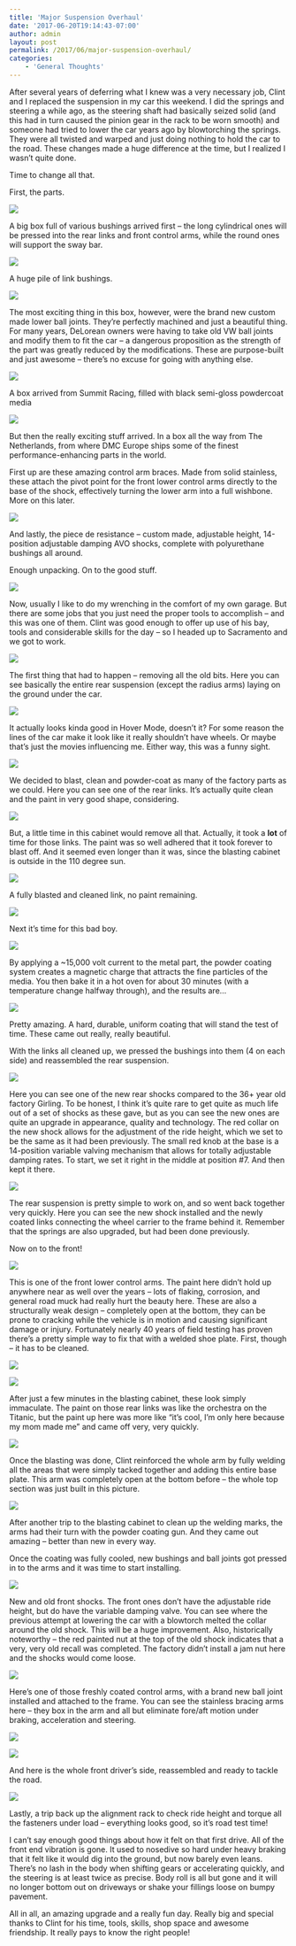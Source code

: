 ```yaml
---
title: 'Major Suspension Overhaul'
date: '2017-06-20T19:14:43-07:00'
author: admin
layout: post
permalink: /2017/06/major-suspension-overhaul/
categories:
    - 'General Thoughts'
---
```


After several years of deferring what I knew was a very necessary job, Clint and I replaced the suspension in my car this weekend. I did the springs and steering a while ago, as the steering shaft had basically seized solid (and this had in turn caused the pinion gear in the rack to be worn smooth) and someone had tried to lower the car years ago by blowtorching the springs. They were all twisted and warped and just doing nothing to hold the car to the road. These changes made a huge difference at the time, but I realized I wasn’t quite done.

Time to change all that.

First, the parts.

![](/assets/images/2017/06/IMG_2097-1024x768.jpg)

A big box full of various bushings arrived first – the long cylindrical ones will be pressed into the rear links and front control arms, while the round ones will support the sway bar.

![](/assets/images/2017/06/IMG_2099-1024x768.jpg)

A huge pile of link bushings.

![](/assets/images/2017/06/IMG_2098-e1498006890911-1024x768.jpg)

The most exciting thing in this box, however, were the brand new custom made lower ball joints. They’re perfectly machined and just a beautiful thing. For many years, DeLorean owners were having to take old VW ball joints and modify them to fit the car – a dangerous proposition as the strength of the part was greatly reduced by the modifications. These are purpose-built and just awesome – there’s no excuse for going with anything else.

![](/assets/images/2017/06/IMG_2081-1024x768.jpg)

A box arrived from Summit Racing, filled with black semi-gloss powdercoat media

![](/assets/images/2017/06/IMG_2141-e1498006912647-768x1024.jpg)

But then the really exciting stuff arrived. In a box all the way from The Netherlands, from where DMC Europe ships some of the finest performance-enhancing parts in the world.

First up are these amazing control arm braces. Made from solid stainless, these attach the pivot point for the front lower control arms directly to the base of the shock, effectively turning the lower arm into a full wishbone. More on this later.

![](/assets/images/2017/06/IMG_2143-1024x768.jpg)

And lastly, the piece de resistance – custom made, adjustable height, 14-position adjustable damping AVO shocks, complete with polyurethane bushings all around.

Enough unpacking. On to the good stuff.

![](/assets/images/2017/06/IMG_2159-1024x768.jpg)

Now, usually I like to do my wrenching in the comfort of my own garage. But there are some jobs that you just need the proper tools to accomplish – and this was one of them. Clint was good enough to offer up use of his bay, tools and considerable skills for the day – so I headed up to Sacramento and we got to work.

![](/assets/images/2017/06/IMG_2161-1024x768.jpg)

The first thing that had to happen – removing all the old bits. Here you can see basically the entire rear suspension (except the radius arms) laying on the ground under the car.

![](/assets/images/2017/06/IMG_2169-1024x768.jpg)

It actually looks kinda good in Hover Mode, doesn’t it? For some reason the lines of the car make it look like it really shouldn’t have wheels. Or maybe that’s just the movies influencing me. Either way, this was a funny sight.

![](/assets/images/2017/06/IMG_2163-1024x768.jpg)

We decided to blast, clean and powder-coat as many of the factory parts as we could. Here you can see one of the rear links. It’s actually quite clean and the paint in very good shape, considering.

![](/assets/images/2017/06/IMG_2167-1024x768.jpg)

But, a little time in this cabinet would remove all that. Actually, it took a **lot** of time for those links. The paint was so well adhered that it took forever to blast off. And it seemed even longer than it was, since the blasting cabinet is outside in the 110 degree sun.

![](/assets/images/2017/06/IMG_2165-1024x768.jpg)

A fully blasted and cleaned link, no paint remaining.

![](/assets/images/2017/06/IMG_2166-1024x768.jpg)

Next it’s time for this bad boy.

![](/assets/images/2017/06/IMG_2171-1024x768.jpg)

By applying a ~15,000 volt current to the metal part, the powder coating system creates a magnetic charge that attracts the fine particles of the media. You then bake it in a hot oven for about 30 minutes (with a temperature change halfway through), and the results are…

![](/assets/images/2017/06/IMG_2175-e1498008371376-768x1024.jpg)

Pretty amazing. A hard, durable, uniform coating that will stand the test of time. These came out really, really beautiful.

With the links all cleaned up, we pressed the bushings into them (4 on each side) and reassembled the rear suspension.

![](/assets/images/2017/06/IMG_2173-e1498008691978-768x1024.jpg)

Here you can see one of the new rear shocks compared to the 36+ year old factory Girling. To be honest, I think it’s quite rare to get quite as much life out of a set of shocks as these gave, but as you can see the new ones are quite an upgrade in appearance, quality and technology. The red collar on the new shock allows for the adjustment of the ride height, which we set to be the same as it had been previously. The small red knob at the base is a 14-position variable valving mechanism that allows for totally adjustable damping rates. To start, we set it right in the middle at position #7. And then kept it there.

![](/assets/images/2017/06/IMG_2174-e1498008670543-768x1024.jpg)

The rear suspension is pretty simple to work on, and so went back together very quickly. Here you can see the new shock installed and the newly coated links connecting the wheel carrier to the frame behind it. Remember that the springs are also upgraded, but had been done previously.

Now on to the front!

![](/assets/images/2017/06/IMG_2176-1024x768.jpg)

This is one of the front lower control arms. The paint here didn’t hold up anywhere near as well over the years – lots of flaking, corrosion, and general road muck had really hurt the beauty here. These are also a structurally weak design – completely open at the bottom, they can be prone to cracking while the vehicle is in motion and causing significant damage or injury. Fortunately nearly 40 years of field testing has proven there’s a pretty simple way to fix that with a welded shoe plate. First, though – it has to be cleaned.

![](/assets/images/2017/06/IMG_2178-1024x768.jpg)

![](/assets/images/2017/06/IMG_2179-1024x768.jpg)

After just a few minutes in the blasting cabinet, these look simply immaculate. The paint on those rear links was like the orchestra on the Titanic, but the paint up here was more like “it’s cool, I’m only here because my mom made me” and came off very, very quickly.

![](/assets/images/2017/06/IMG_2181-1024x768.jpg)

Once the blasting was done, Clint reinforced the whole arm by fully welding all the areas that were simply tacked together and adding this entire base plate. This arm was completely open at the bottom before – the whole top section was just built in this picture.

![](/assets/images/2017/06/IMG_2182-1024x768.jpg)

After another trip to the blasting cabinet to clean up the welding marks, the arms had their turn with the powder coating gun. And they came out amazing – better than new in every way.

Once the coating was fully cooled, new bushings and ball joints got pressed in to the arms and it was time to start installing.

![](/assets/images/2017/06/IMG_2183-e1498010242856-768x1024.jpg)

New and old front shocks. The front ones don’t have the adjustable ride height, but do have the variable damping valve. You can see where the previous attempt at lowering the car with a blowtorch melted the collar around the old shock. This will be a huge improvement. Also, historically noteworthy – the red painted nut at the top of the old shock indicates that a very, very old recall was completed. The factory didn’t install a jam nut here and the shocks would come loose.

![](/assets/images/2017/06/IMG_2185-1024x768.jpg)

Here’s one of those freshly coated control arms, with a brand new ball joint installed and attached to the frame. You can see the stainless bracing arms here – they box in the arm and all but eliminate fore/aft motion under braking, acceleration and steering.

![](/assets/images/2017/06/IMG_2187-e1498010817890-768x1024.jpg)

![](/assets/images/2017/06/IMG_2186-e1498010854137-768x1024.jpg)

And here is the whole front driver’s side, reassembled and ready to tackle the road.

![](/assets/images/2017/06/IMG_2188-1024x768.jpg)

Lastly, a trip back up the alignment rack to check ride height and torque all the fasteners under load – everything looks good, so it’s road test time!

I can’t say enough good things about how it felt on that first drive. All of the front end vibration is gone. It used to nosedive so hard under heavy braking that it felt like it would dig into the ground, but now barely even leans. There’s no lash in the body when shifting gears or accelerating quickly, and the steering is at least twice as precise. Body roll is all but gone and it will no longer bottom out on driveways or shake your fillings loose on bumpy pavement.

All in all, an amazing upgrade and a really fun day. Really big and special thanks to Clint for his time, tools, skills, shop space and awesome friendship. It really pays to know the right people!
